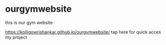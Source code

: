 # ourgymwebsite
this is our gym website

 https://kolligowrishankar.github.io/ourgymwebsite/ tap here for quick acces my project
